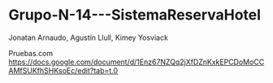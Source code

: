 # Grupo-N-14---SistemaReservaHotel
Jonatan Arnaudo, Agustín Llull, Kimey Yosviack

Pruebas.com 
https://docs.google.com/document/d/1Enz67NZQq2jXfDZnKxkEPCDoMoCCAMfSUKfhSHKsoEc/edit?tab=t.0
